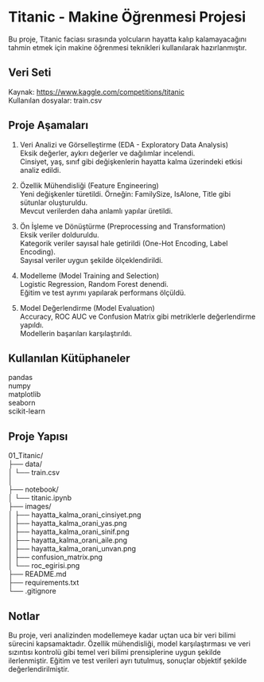 # Titanic - Makine Öğrenmesi Projesi

Bu proje, Titanic faciası sırasında yolcuların hayatta kalıp kalamayacağını tahmin etmek için makine öğrenmesi teknikleri kullanılarak hazırlanmıştır.

## Veri Seti

Kaynak: https://www.kaggle.com/competitions/titanic  
Kullanılan dosyalar: train.csv

## Proje Aşamaları

1. Veri Analizi ve Görselleştirme (EDA - Exploratory Data Analysis)  
   Eksik değerler, aykırı değerler ve dağılımlar incelendi.  
   Cinsiyet, yaş, sınıf gibi değişkenlerin hayatta kalma üzerindeki etkisi analiz edildi.

2. Özellik Mühendisliği (Feature Engineering)  
   Yeni değişkenler türetildi. Örneğin: FamilySize, IsAlone, Title gibi sütunlar oluşturuldu.  
   Mevcut verilerden daha anlamlı yapılar üretildi.

3. Ön İşleme ve Dönüştürme (Preprocessing and Transformation)  
   Eksik veriler dolduruldu.  
   Kategorik veriler sayısal hale getirildi (One-Hot Encoding, Label Encoding).  
   Sayısal veriler uygun şekilde ölçeklendirildi.

4. Modelleme (Model Training and Selection)  
   Logistic Regression, Random Forest denendi.  
   Eğitim ve test ayrımı yapılarak performans ölçüldü.

5. Model Değerlendirme (Model Evaluation)  
   Accuracy, ROC AUC ve Confusion Matrix gibi metriklerle değerlendirme yapıldı.  
   Modellerin başarıları karşılaştırıldı.

## Kullanılan Kütüphaneler

pandas  
numpy  
matplotlib  
seaborn  
scikit-learn

## Proje Yapısı

01_Titanic/  
├── data/  
│   └── train.csv  
│  
├── notebook/  
│   └── titanic.ipynb  
├── images/  
│   ├── hayatta_kalma_orani_cinsiyet.png  
│   ├── hayatta_kalma_orani_yas.png  
│   ├── hayatta_kalma_orani_sinif.png  
│   ├── hayatta_kalma_orani_aile.png  
│   ├── hayatta_kalma_orani_unvan.png  
│   ├── confusion_matrix.png  
│   └── roc_egirisi.png  
├── README.md  
├── requirements.txt  
└── .gitignore

## Notlar

Bu proje, veri analizinden modellemeye kadar uçtan uca bir veri bilimi sürecini kapsamaktadır. Özellik mühendisliği, model karşılaştırması ve veri sızıntısı kontrolü gibi temel veri bilimi prensiplerine uygun şekilde ilerlenmiştir. Eğitim ve test verileri ayrı tutulmuş, sonuçlar objektif şekilde değerlendirilmiştir.